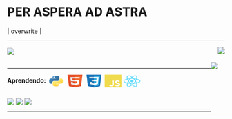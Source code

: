 # PER ASPERA AD ASTRA
| overwrite | 

<hr>
<!-- <img align="right" alt="iie" src="https://image.myanimelist.net/ui/5LYzTBVoS196gvYvw3zjwH5VMdseIq7WHnspCT3xSs4"> -->
<div>
  <img height=170 align="center" src="https://github-readme-stats.vercel.app/api?username=Eliandro-Gomes&theme=dark&show_icons=true&hide_title=true&locale=pt-br&rank_icon=github" />
  <img height=170 align="right" src="https://github-readme-stats.vercel.app/api/top-langs?username=Eliandro-Gomes&layout=compact&langs_count=8&card_width=320&theme=dark&locale=pt-br&hide=" />
</div>

<div style="display: inline_block"><br>
  <img align="right" height="170" src="https://www.icegif.com/wp-content/uploads/2022/12/icegif-1696.gif"/>
  <hr>
  <b>Aprendendo: </b>
  <img align="center" alt="Python" height="30" width="40" src="https://raw.githubusercontent.com/devicons/devicon/master/icons/python/python-original.svg">
  <img align="center" alt="HTML" height="30" width="40" src="https://raw.githubusercontent.com/devicons/devicon/master/icons/html5/html5-original.svg">
  <img align="center" alt="CSS" height="30" width="40" src="https://raw.githubusercontent.com/devicons/devicon/master/icons/css3/css3-original.svg">
  <img align="center" alt="Js" height="30" width="40" src="https://raw.githubusercontent.com/devicons/devicon/master/icons/javascript/javascript-plain.svg">
  <img align="center" alt="React" height="30" width="40" src="https://raw.githubusercontent.com/devicons/devicon/master/icons/react/react-original.svg"> 
</div>

###

<div style="display: inline_block">  
  <a href = "mailto:eliandro.gomes42@gmail.com"><img align="center" src="https://img.shields.io/badge/-Gmail-%23333?style=for-the-badge&logo=gmail&logoColor=white" target="_blank"></a>
  <a href = ""><img align="center" src="https://img.shields.io/badge/Spotify-1DB954?logo=spotify&logoColor=fff&style=for-the-badge" target="_blank"></a>
  <a href = ""><img align="center" src="https://img.shields.io/badge/Steam-000?logo=steam&logoColor=fff&style=for-the-badge" target="_blank"></a>
  <hr> 
  
</div>
